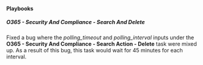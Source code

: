 
#### Playbooks
##### O365 - Security And Compliance - Search And Delete
Fixed a bug where the *polling_timeout* and *polling_interval* inputs under the **O365 - Security And Compliance - Search Action - Delete** task were mixed up. As a result of this bug, this task would wait for 45 minutes for each interval.
